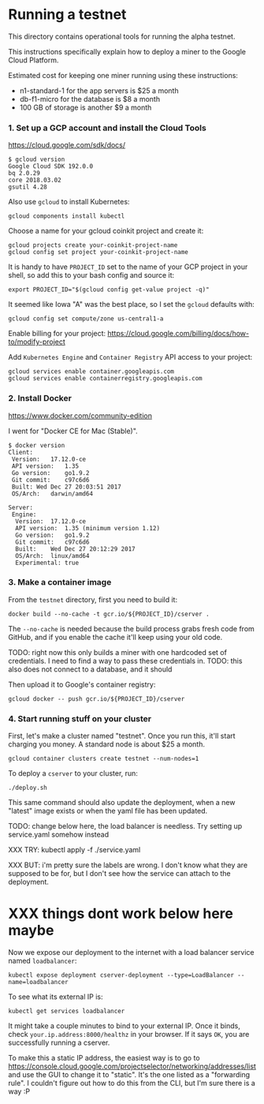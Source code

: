 # Running a testnet

This directory contains operational tools for running the alpha testnet.

This instructions specifically explain how to deploy a miner to the Google Cloud Platform.

Estimated cost for keeping one miner running using these instructions:
* n1-standard-1 for the app servers is $25 a month
* db-f1-micro for the database is $8 a month
* 100 GB of storage is another $9 a month

### 1. Set up a GCP account and install the Cloud Tools

https://cloud.google.com/sdk/docs/

```
$ gcloud version
Google Cloud SDK 192.0.0
bq 2.0.29
core 2018.03.02
gsutil 4.28
```

Also use `gcloud` to install Kubernetes:

```
gcloud components install kubectl
```

Choose a name for your gcloud coinkit project and create it:

```
gcloud projects create your-coinkit-project-name
gcloud config set project your-coinkit-project-name
```

It is handy to have `PROJECT_ID` set to the name of your GCP project in your shell,
so add this to your bash config and source it:

```
export PROJECT_ID="$(gcloud config get-value project -q)"
```

It seemed like Iowa "A" was the best place, so I set the `gcloud` defaults with:

```
gcloud config set compute/zone us-central1-a
```

Enable billing for your project: https://cloud.google.com/billing/docs/how-to/modify-project

Add `Kubernetes Engine` and `Container Registry` API access to your project:

```
gcloud services enable container.googleapis.com
gcloud services enable containerregistry.googleapis.com
```

### 2. Install Docker

https://www.docker.com/community-edition

I went for "Docker CE for Mac (Stable)".

```
$ docker version
Client:
 Version:	17.12.0-ce
 API version:	1.35
 Go version:	go1.9.2
 Git commit:	c97c6d6
 Built:	Wed Dec 27 20:03:51 2017
 OS/Arch:	darwin/amd64

Server:
 Engine:
  Version:	17.12.0-ce
  API version:	1.35 (minimum version 1.12)
  Go version:	go1.9.2
  Git commit:	c97c6d6
  Built:	Wed Dec 27 20:12:29 2017
  OS/Arch:	linux/amd64
  Experimental:	true
```

### 3. Make a container image

From the `testnet` directory, first you need to build it:

```
docker build --no-cache -t gcr.io/${PROJECT_ID}/cserver .
```

The `--no-cache` is needed because the build process grabs fresh code from GitHub, and
if you enable the cache it'll keep using your old code.

TODO: right now this only builds a miner with one hardcoded set of credentials. I need
to find a way to pass these credentials in.
TODO: this also does not connect to a database, and it should

Then upload it to Google's container registry:

```
gcloud docker -- push gcr.io/${PROJECT_ID}/cserver
```

### 4. Start running stuff on your cluster

First, let's make a cluster named "testnet". Once you run this, it'll
start charging you money. A standard node is about $25 a month.

```
gcloud container clusters create testnet --num-nodes=1
```

To deploy a `cserver` to your cluster, run:

```
./deploy.sh
```

This same command should also update the deployment, when a new
"latest" image exists or when the yaml file has been updated.

TODO: change below here, the load balancer is needless. Try setting up
service.yaml somehow instead


XXX TRY:
kubectl apply -f ./service.yaml

XXX BUT:
i'm pretty sure the labels are wrong. I don't know what they are
supposed to be for, but I don't see how the service can attach to the deployment.

# XXX things dont work below here maybe

Now we expose our deployment to the internet with a
load balancer service named `loadbalancer`:

```
kubectl expose deployment cserver-deployment --type=LoadBalancer --name=loadbalancer
```

To see what its external IP is:

```
kubectl get services loadbalancer
```

It might take a couple minutes to bind to your external IP. Once it binds,
check `your.ip.address:8000/healthz` in your browser. If it says `OK`,
you are successfully running a cserver.

To make this a static IP address, the easiest way is to go to
https://console.cloud.google.com/projectselector/networking/addresses/list
and use the GUI to change it to "static". It's the one listed as a
"forwarding rule". I couldn't figure out how to
do this from the CLI, but I'm sure there is a way :P
